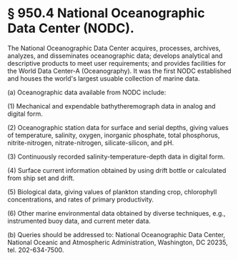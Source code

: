 # § 950.4   National Oceanographic Data Center (NODC).

The National Oceanographic Data Center acquires, processes, archives, analyzes, and disseminates oceanographic data; develops analytical and descriptive products to meet user requirements; and provides facilities for the World Data Center-A (Oceanography). It was the first NODC established and houses the world's largest usuable collection of marine data.


(a) Oceanographic data available from NODC include:


(1) Mechanical and expendable bathytheremograph data in analog and digital form.


(2) Oceanographic station data for surface and serial depths, giving values of temperature, salinity, oxygen, inorganic phosphate, total phosphorus, nitrite-nitrogen, nitrate-nitrogen, silicate-silicon, and pH.


(3) Continuously recorded salinity-temperature-depth data in digital form.


(4) Surface current information obtained by using drift bottle or calculated from ship set and drift.


(5) Biological data, giving values of plankton standing crop, chlorophyll concentrations, and rates of primary productivity.


(6) Other marine environmental data obtained by diverse techniques, e.g., instrumented buoy data, and current meter data.


(b) Queries should be addressed to: National Oceanographic Data Center, National Oceanic and Atmospheric Administration, Washington, DC 20235, tel. 202-634-7500.




